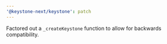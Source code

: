 ```yaml
---
'@keystone-next/keystone': patch
---
```


Factored out a `_createKeystone` function to allow for backwards compatibility.

